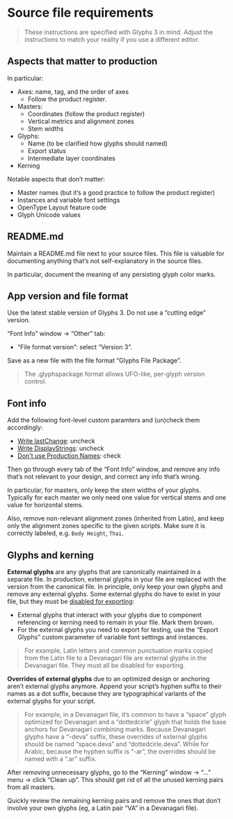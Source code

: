 # Source file requirements

> These instructions are specified with Glyphs 3 in mind. Adjust the instructions to match your reality if you use a different editor.

## Aspects that matter to production

In particular:

- Axes: name, tag, and the order of axes
  - Follow the product register.
- Masters:
  - Coordinates (follow the product register)
  - Vertical metrics and alignment zones
  - Stem widths
- Glyphs:
  - Name (to be clarified how glyphs should named)
  - Export status
  - Intermediate layer coordinates
- Kerning

Notable aspects that don’t matter:

- Master names (but it’s a good practice to follow the product register)
- Instances and variable font settings
- OpenType Layout feature code
- Glyph Unicode values

## README.md

Maintain a README.md file next to your source files. This file is valuable for documenting anything that’s not self-explanatory in the source files.

In particular, document the meaning of any persisting glyph color marks.

## App version and file format

Use the latest stable version of Glyphs 3. Do not use a “cutting edge” version.

“Font Info” window → “Other” tab:

- “File format version”: select “Version 3”.

Save as a new file with the file format “Glyphs File Package”.

> The .glyphspackage format allows UFO-like, per-glyph version control.

## Font info

Add the following font-level custom paramters and (un)check them accordingly:

- [Write lastChange](https://handbook.glyphsapp.com/custom-parameter-descriptions/#custom-parameter/Write-lastChange): uncheck
- [Write DisplayStrings](https://handbook.glyphsapp.com/custom-parameter-descriptions/#custom-parameter/Write-DisplayStrings): uncheck
- [Don't use Production Names](https://handbook.glyphsapp.com/custom-parameter-descriptions/#custom-parameter/Don't-use-Production-Names): check

Then go through every tab of the “Font Info” window, and remove any info that’s not relevant to your design, and correct any info that’s wrong.

In particular, for masters, only keep the stem widths of your glyphs. Typically for each master we only need one value for vertical stems and one value for horizontal stems.

Also, remove non-relevant alignment zones (inherited from Latin), and keep only the alignment zones specific to the given scripts. Make sure it is correctly labeled, e.g. `Body Height`, `Thai`.

## Glyphs and kerning

**External glyphs** are any glyphs that are canonically maintained in a separate file. In production, external glyphs in your file are replaced with the version from the canonical file. In principle, only keep your own glyphs and remove any external glyphs. Some external glyphs do have to exist in your file, but they must be [disabled for exporting](https://handbook.glyphsapp.com/glyph/#glyph/exports):

- External glyphs that interact with your glyphs due to component referencing or kerning need to remain in your file. Mark them brown.
- For the external glyphs you need to export for testing, use the “Export Glyphs” custom parameter of variable font settings and instances.

> For example, Latin letters and common punctuation marks copied from the Latin file to a Devanagari file are external glyphs in the Devanagari file. They must all be disabled for exporting.

**Overrides of external glyphs** due to an optimized design or anchoring aren’t external glyphs anymore. Append your script’s hyphen suffix to their names as a dot suffix, because they are typographical variants of the external glyphs for your script.

> For example, in a Devanagari file, it’s common to have a “space” glyph optimized for Devanagari and a “dottedcirle” glyph that holds the base anchors for Devanagari combining marks. Because Devanagari glyphs have a “-deva” suffix, these overrides of external glyphs should be named “space.deva” and “dottedcirle.deva”. While for Arabic, because the hyphen suffix is “-ar”, the overrides should be named with a “.ar” suffix.

After removing unnecessary glyphs, go to the “Kerning” window → “…” menu → click “Clean up”. This should get rid of all the unused kerning pairs from all masters.

Quickly review the remaining kerning pairs and remove the ones that don’t involve your own glyphs (eg, a Latin pair “VA” in a Devanagari file).
